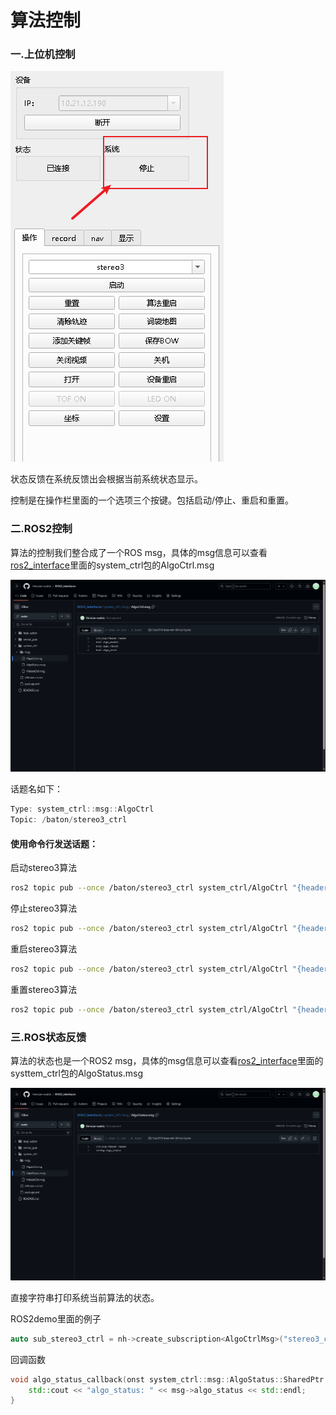 # 算法控制

### 一.上位机控制

![](image/image_Vkzf_rUX6o.png)

&#x20;  状态反馈在系统反馈出会根据当前系统状态显示。

控制是在操作栏里面的一个选项三个按键。包括启动/停止、重启和重置。

### 二.ROS2控制

算法的控制我们整合成了一个ROS msg，具体的msg信息可以查看[ros2\_interface](https://github.com/Hessian-matrix/ROS2_interfaces "ros2_interface")里面的system\_ctrl包的AlgoCtrl.msg

![](image/image_edA8ioJyGt.png)

话题名如下：

```c++
Type: system_ctrl::msg::AlgoCtrl
Topic: /baton/stereo3_ctrl 
```

#### 使用命令行发送话题：

启动stereo3算法

```bash
ros2 topic pub --once /baton/stereo3_ctrl system_ctrl/AlgoCtrl "{header: {stamp: {sec: 0, nanosec: 0}, frame_id: ''}, algo_enable: true, algo_reboot: false, algo_reset: false}"

```

停止stereo3算法

```bash
ros2 topic pub --once /baton/stereo3_ctrl system_ctrl/AlgoCtrl "{header: {stamp: {sec: 0, nanosec: 0}, frame_id: ''}, algo_enable: false, algo_reboot: false, algo_reset: false}"

```

重启stereo3算法

```bash
ros2 topic pub --once /baton/stereo3_ctrl system_ctrl/AlgoCtrl "{header: {stamp: {sec: 0, nanosec: 0}, frame_id: ''}, algo_enable: true, algo_reboot: true, algo_reset: false}"

```

重置stereo3算法

```bash
ros2 topic pub --once /baton/stereo3_ctrl system_ctrl/AlgoCtrl "{header: {stamp: {sec: 0, nanosec: 0}, frame_id: ''}, algo_enable: true, algo_reboot: false, algo_reset: true}"
```

### 三.ROS状态反馈

算法的状态也是一个ROS2 msg，具体的msg信息可以查看[ros2\_interface](https://github.com/Hessian-matrix/ROS2_interfaces "ros2_interface")里面的systtem\_ctrl包的AlgoStatus.msg

![](image/image_2BqRN0nZyM.png)

直接字符串打印系统当前算法的状态。

ROS2demo里面的例子

```c++
auto sub_stereo3_ctrl = nh->create_subscription<AlgoCtrlMsg>("stereo3_ctrl", rclcpp::QoS(2), std::bind(&stereo3_ctrl_callback, std::placeholders::_1));
```

回调函数

```c++
void algo_status_callback(onst system_ctrl::msg::AlgoStatus::SharedPtr msg){
    std::cout << "algo_status: " << msg->algo_status << std::endl;
}
```
